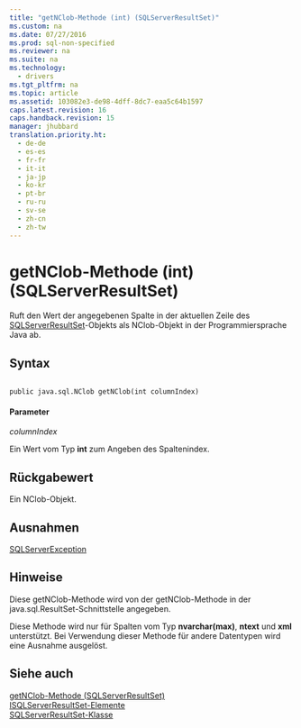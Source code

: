 ```yaml
---
title: "getNClob-Methode (int) (SQLServerResultSet)"
ms.custom: na
ms.date: 07/27/2016
ms.prod: sql-non-specified
ms.reviewer: na
ms.suite: na
ms.technology: 
  - drivers
ms.tgt_pltfrm: na
ms.topic: article
ms.assetid: 103082e3-de98-4dff-8dc7-eaa5c64b1597
caps.latest.revision: 16
caps.handback.revision: 15
manager: jhubbard
translation.priority.ht: 
  - de-de
  - es-es
  - fr-fr
  - it-it
  - ja-jp
  - ko-kr
  - pt-br
  - ru-ru
  - sv-se
  - zh-cn
  - zh-tw
---
```

# getNClob-Methode (int) (SQLServerResultSet)
  Ruft den Wert der angegebenen Spalte in der aktuellen Zeile des [SQLServerResultSet](../content/SQLServerResultSet-Class.md)\-Objekts als NClob\-Objekt in der Programmiersprache Java ab.  
  
## Syntax  
  
```  
  
public java.sql.NClob getNClob(int columnIndex)  
```  
  
#### Parameter  
 *columnIndex*  
  
 Ein Wert vom Typ **int** zum Angeben des Spaltenindex.  
  
## Rückgabewert  
 Ein NClob\-Objekt.  
  
## Ausnahmen  
 [SQLServerException](../content/SQLServerException-Class.md)  
  
## Hinweise  
 Diese getNClob\-Methode wird von der getNClob\-Methode in der java.sql.ResultSet\-Schnittstelle angegeben.  
  
 Diese Methode wird nur für Spalten vom Typ **nvarchar\(max\)**, **ntext** und **xml** unterstützt. Bei Verwendung dieser Methode für andere Datentypen wird eine Ausnahme ausgelöst.  
  
## Siehe auch  
 [getNClob-Methode &#40;SQLServerResultSet&#41;](../content/getNClob-Method--SQLServerResultSet-.md)   
 [ISQLServerResultSet-Elemente](../content/SQLServerResultSet-Members.md)   
 [SQLServerResultSet-Klasse](../content/SQLServerResultSet-Class.md)  
  
  